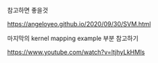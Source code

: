 참고하면 좋을것

https://angeloyeo.github.io/2020/09/30/SVM.html

마지막의 kernel mapping example 부분 참고하기

https://www.youtube.com/watch?v=ltjhyLkHMls
